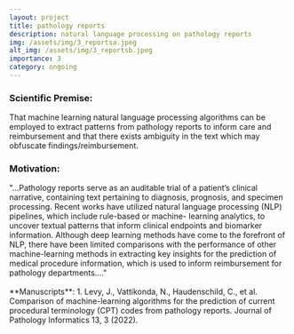 ```yaml
---
layout: project
title: pathology reports
description: natural language processing on pathology reports
img: /assets/img/3_reportsa.jpeg
alt_img: /assets/img/3_reportsb.jpeg
importance: 3
category: ongoing
---
```


<!-- ![reports](/levylab/assets/img/3_reportsb.jpeg) -->
<h3 class="mt-2 text-3l leading-8 font-extrabold tracking-tight text-gray-900 sm:text-4l">
Scientific Premise:
</h3>
That machine learning natural language processing algorithms can be employed to extract patterns from pathology reports to inform care and reimbursement and that there exists ambiguity in the text which may obfuscate findings/reimbursement.

<h3 class="mt-2 text-3l leading-8 font-extrabold tracking-tight text-gray-900 sm:text-4l">
Motivation:
</h3>
"...Pathology reports serve as an auditable trial of a patient’s clinical narrative, containing text pertaining to diagnosis, prognosis, and specimen processing. Recent works have utilized natural language processing (NLP) pipelines, which include rule-based or machine- learning analytics, to uncover textual patterns that inform clinical endpoints and biomarker information. Although deep learning methods have come to the forefront of NLP, there have been limited comparisons with the performance of other machine-learning methods in extracting key insights for the prediction of medical procedure information, which is used to inform reimbursement for pathology departments...."
<br/>
<br/>
**Manuscripts**:
1. Levy, J., Vattikonda, N., Haudenschild, C., et al. Comparison of machine-learning algorithms for the prediction of current procedural terminology (CPT) codes from pathology reports. Journal of Pathology Informatics 13, 3 (2022).
